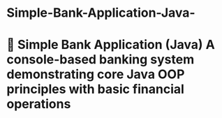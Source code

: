 # Simple-Bank-Application-Java-
# 🏦 Simple Bank Application (Java)  **A console-based banking system demonstrating core Java OOP principles with basic financial operations**
